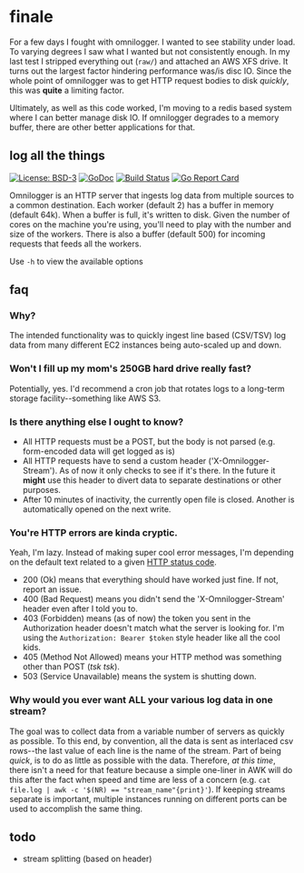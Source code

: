 # finale

For a few days I fought with omnilogger. I wanted to see stability under
load. To varying degrees I saw what I wanted but not consistently
enough. In my last test I stripped everything out (`raw/`) and attached an
AWS XFS drive. It turns out the largest factor hindering performance
was/is disc IO. Since the whole point of omnilogger was to get HTTP
request bodies to disk *quickly*, this was **quite** a limiting factor.

Ultimately, as well as this code worked, I'm moving to a redis based
system where I can better manage disk IO. If omnilogger degrades to a
memory buffer, there are other better applications for that.


## log all the things

[![License: BSD-3](https://img.shields.io/badge/license-BSD--3-blue.svg)](https://img.shields.io/badge/license-BSD--3-blue.svg)
[![GoDoc](https://godoc.org/github.com/henderjon/omnilogger?status.svg)](https://godoc.org/github.com/henderjon/omnilogger)
[![Build Status](https://travis-ci.org/henderjon/omnilogger.svg?branch=dev)](https://travis-ci.org/henderjon/omnilogger)
[![Go Report Card](https://goreportcard.com/badge/github.com/henderjon/omnilogger)](https://goreportcard.com/report/github.com/henderjon/omnilogger)

Omnilogger is an HTTP server that ingests log data from multiple sources to a
common destination. Each worker (default 2) has a buffer in memory (default 64k).
When a buffer is full, it's written to disk. Given the number of cores on the
machine you're using, you'll need to play with the number and size of the workers.
There is also a buffer (default 500) for incoming requests that feeds all the workers.

Use `-h` to view the available options

## faq

### Why?

The intended functionality was to quickly ingest line based (CSV/TSV)
log data from many different EC2 instances being auto-scaled up and down.

### Won't I fill up my mom's 250GB hard drive really fast?

Potentially, yes. I'd recommend a cron job that rotates logs to a long-term
storage facility--something like AWS S3.

### Is there anything else I ought to know?

  - All HTTP requests must be a POST, but the body is not parsed (e.g.
    form-encoded data will get logged as is)
  - All HTTP requests have to send a custom header ('X-Omnilogger-Stream'). As of
    now it only checks to see if it's there. In the future it **might** use
    this header to divert data to separate destinations or other purposes.
  - After 10 minutes of inactivity, the currently open file is closed. Another is
    automatically opened on the next write.

### You're HTTP errors are kinda cryptic.

Yeah, I'm lazy. Instead of making super cool error messages, I'm depending on
the default text related to a given [HTTP status code](https://golang.org/pkg/net/http/#pkg-constants).

  - 200 (Ok) means that everything should have worked just fine. If not,
    report an issue.
  - 400 (Bad Request) means you didn't send the 'X-Omnilogger-Stream' header even
    after I told you to.
  - 403 (Forbidden) means (as of now) the token you sent in the Authorization
    header doesn't match what the server is looking for. I'm using the
    `Authorization: Bearer $token` style header like all the cool kids.
  - 405 (Method Not Allowed) means your HTTP method was something other than
    POST (*tsk tsk*).
  - 503 (Service Unavailable) means the system is shutting down.

### Why would you ever want ALL your various log data in one stream?

The goal was to collect data from a variable number of servers as quickly as
possible. To this end, by convention, all the data is sent as interlaced csv
rows--the last value of each line is the name of the stream. Part of being
*quick*, is to do as little as possible with the data. Therefore, *at this
time*, there isn't a need for that feature because a simple one-liner in AWK
will do this after the fact when speed and time are less of a concern (e.g.
`cat file.log | awk -c '$(NR) == "stream_name"{print}'`). If keeping streams
separate is important, multiple instances running on different ports can be
used to accomplish the same thing.


## todo

  - stream splitting (based on header)

